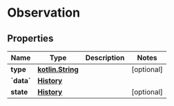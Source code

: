 # Observation

## Properties
Name | Type | Description | Notes
------------ | ------------- | ------------- | -------------
**type** | [**kotlin.String**](.md) |  |  [optional]
**&#x60;data&#x60;** | [**History**](History.md) |  | 
**state** | [**History**](History.md) |  |  [optional]
